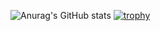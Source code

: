 ![Anurag's GitHub stats](https://github-readme-stats.vercel.app/api?username=yuyu1815&show_icons=true&bg_color=00000000)
[![trophy](https://github-profile-trophy.vercel.app/?username=yuyu1815)](https://github.com/ryo-ma/github-profile-trophy)
